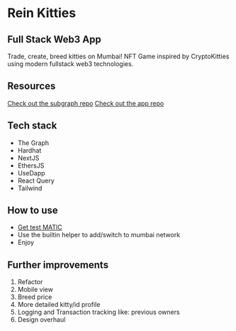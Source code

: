 # Rein Kitties

## Full Stack Web3 App

Trade, create, breed kitties on Mumbai! NFT Game inspired by CryptoKitties using modern fullstack web3 technologies.

## Resources

[Check out the subgraph repo](https://github.com/AdamReinmuller/kitties-subgraph)
[Check out the app repo](https://github.com/AdamReinmuller/kitties-app)

## Tech stack

- The Graph
- Hardhat
- NextJS
- EthersJS
- UseDapp
- React Query
- Tailwind

## How to use

- [Get test MATIC](https://faucet.polygon.technology/)
- Use the builtin helper to add/switch to mumbai network
- Enjoy

## Further improvements

1. Refactor
2. Mobile view
3. Breed price
4. More detailed kitty/id profile
5. Logging and Transaction tracking like: previous owners
6. Design overhaul
